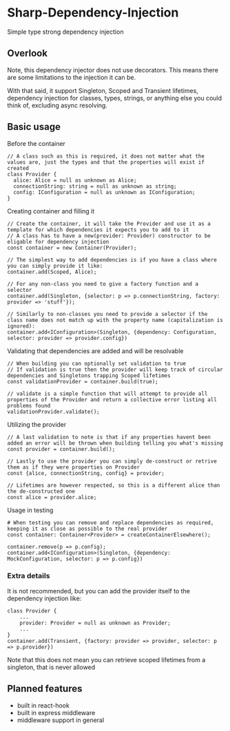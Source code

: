 # Sharp-Dependency-Injection

Simple type strong dependency injection

## Overlook

Note, this dependency injector does not use decorators. This means there are some limitations to the injection it can be.

With that said, it support Singleton, Scoped and Transient lifetimes, dependency injection for classes, types, strings, or anything else you could think of, excluding async resolving.


## Basic usage
Before the container
```
// A class such as this is required, it does not matter what the values are, just the types and that the properties will exist if created
class Provider {
  alice: Alice = null as unknown as Alice;
  connectionString: string = null as unknown as string;
  config: IConfiguration = null as unknown as IConfiguration;
}
```
Creating container and filling it
```
// Create the container, it will take the Provider and use it as a template for which dependencies it expects you to add to it
// A class has to have a new(provider: Provider) constructor to be eligable for dependency injection
const container = new Container(Provider);

// The simplest way to add dependencies is if you have a class where you can simply provide it like:
container.add(Scoped, Alice);

// For any non-class you need to give a factory function and a selector
container.add(Singleton, {selector: p => p.connectionString, factory: provider => 'stuff'});

// Similarly to non-classes you need to provide a selector if the class name does not match up with the property name (capitalization is ignored):
container.add<IConfiguration>(Singleton, {dependency: Configuration, selector: provider => provider.config})
```
Validating that dependencies are added and will be resolvable
```
// When building you can optionally set validation to true
// If validation is true then the provider will keep track of circular dependencies and Singletons trapping Scoped lifetimes
const validationProvider = container.build(true);

// validate is a simple function that will attempt to provide all properties of the Provider and return a collective error listing all problems found
validationProvider.validate();
```
Utilizing the provider
```
// A last validation to note is that if any properties havent been added an error will be thrown when building telling you what's missing
const provider = container.build();

// Lastly to use the provider you can simply de-construct or retrive them as if they were properties on Provider
const {alice, connectionString, config} = provider;

// Lifetimes are however respected, so this is a different alice than the de-constructed one
const alice = provider.alice;
```
Usage in testing
```
# When testing you can remove and replace dependencies as required, keeping it as close as possible to the real provider
const container: Container<Provider> = createContainerElsewhere();

container.remove(p => p.config);
container.add<IConfiguration>(Singleton, {dependency: MockConfiguration, selector: p => p.config})

```

### Extra details
It is not recommended, but you can add the provider itself to the dependency injection like:
```
class Provider {
    ...
    provider: Provider = null as unknown as Provider;
    ...
}
container.add(Transient, {factory: provider => provider, selector: p => p.provider})
```

Note that this does not mean you can retrieve scoped lifetimes from a singleton, that is never allowed

## Planned features

- built in react-hook
- built in express middleware
- middleware support in general
